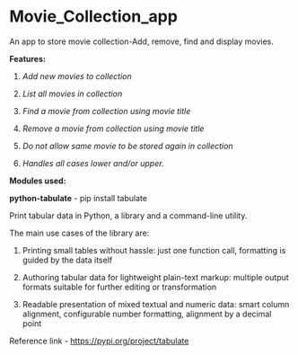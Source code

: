 # Movie_Collection_app
An app to store movie collection-Add, remove, find and display movies.

**Features:**

1. _Add new movies to collection_

2. _List all movies in collection_

3. _Find a movie from collection using movie title_

4. _Remove a movie from collection using movie title_

5. _Do not allow same movie to be stored again in collection_

6. _Handles all cases lower and/or upper._

**Modules used:**

**python-tabulate** - pip install tabulate

Print tabular data in Python, a library and a command-line utility.

The main use cases of the library are:

1. Printing small tables without hassle: just one function call, formatting is guided by the data itself

2. Authoring tabular data for lightweight plain-text markup: multiple output formats suitable for further editing or transformation

3. Readable presentation of mixed textual and numeric data: smart column alignment, configurable number formatting, alignment by a decimal point

Reference link - https://pypi.org/project/tabulate
